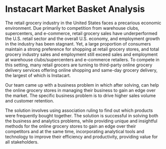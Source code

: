 # Instacart Market Basket Analysis
The retail grocery industry in the United States faces a precarious economic environment. Due 
primarily to competition from warehouse clubs, supercenters, and e-commerce, retail grocery sales 
have underperformed the U.S. retail sector and the overall U.S. economy, and employment growth 
in the industry has been stagnant. Yet, a large proportion of consumers maintain a strong 
preference for shopping at retail grocery stores, and total grocery industry sales and employment 
still exceed sales and employment at warehouse clubs/supercenters and e-commerce retailers. To 
compete in this setting, many retail grocers are turning to third-party online grocery delivery 
services offering online shopping and same-day grocery delivery, the largest of which is Instacart. 

Our team came up with a business problem in which after solving, can help the online grocery 
stores in managing their business to gain an edge over the market. The specific business problem 
is to drive higher sales volume and customer retention. 

The solution involves using association ruling to find out which products were frequently bought 
together. The solution is successful in solving both the business and analytics problems, while 
providing unique and insightful methods for the online grocery stores to gain an edge over their 
competitors and at the same time, incorporating analytical tools and technology to improve their 
efficiency and productivity, providing value for all stakeholders. 

